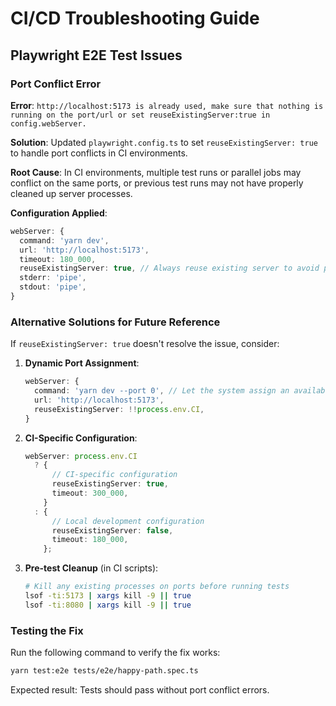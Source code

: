 # CI/CD Troubleshooting Guide

## Playwright E2E Test Issues

### Port Conflict Error

**Error**: `http://localhost:5173 is already used, make sure that nothing is running on the port/url or set reuseExistingServer:true in config.webServer.`

**Solution**: Updated `playwright.config.ts` to set `reuseExistingServer: true` to handle port conflicts in CI environments.

**Root Cause**: In CI environments, multiple test runs or parallel jobs may conflict on the same ports, or previous test runs may not have properly cleaned up server processes.

**Configuration Applied**:

```typescript
webServer: {
  command: 'yarn dev',
  url: 'http://localhost:5173',
  timeout: 180_000,
  reuseExistingServer: true, // Always reuse existing server to avoid port conflicts
  stderr: 'pipe',
  stdout: 'pipe',
}
```

### Alternative Solutions for Future Reference

If `reuseExistingServer: true` doesn't resolve the issue, consider:

1. **Dynamic Port Assignment**:

   ```typescript
   webServer: {
     command: 'yarn dev --port 0', // Let the system assign an available port
     url: 'http://localhost:5173',
     reuseExistingServer: !!process.env.CI,
   }
   ```

2. **CI-Specific Configuration**:

   ```typescript
   webServer: process.env.CI
     ? {
         // CI-specific configuration
         reuseExistingServer: true,
         timeout: 300_000,
       }
     : {
         // Local development configuration
         reuseExistingServer: false,
         timeout: 180_000,
       };
   ```

3. **Pre-test Cleanup** (in CI scripts):

   ```bash
   # Kill any existing processes on ports before running tests
   lsof -ti:5173 | xargs kill -9 || true
   lsof -ti:8080 | xargs kill -9 || true
   ```

### Testing the Fix

Run the following command to verify the fix works:

```bash
yarn test:e2e tests/e2e/happy-path.spec.ts
```

Expected result: Tests should pass without port conflict errors.
